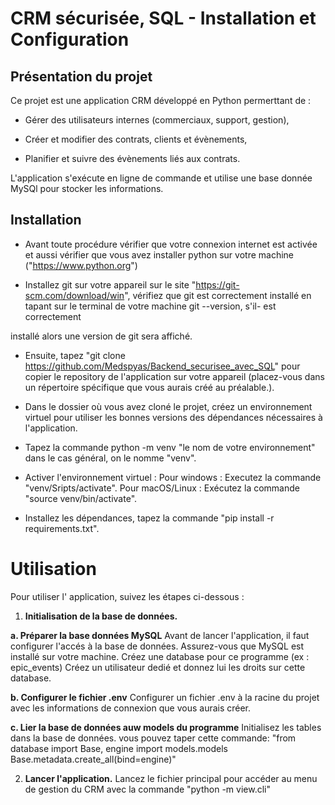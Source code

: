 # CRM sécurisée, SQL - Installation et Configuration 

## Présentation du projet

Ce projet est une application CRM  développé en Python permerttant de :

- Gérer des utilisateurs internes (commerciaux, support, gestion),

- Créer et modifier des contrats, clients et évènements,

- Planifier et suivre des évènements liés aux contrats.

L'application s'exécute en ligne de commande et utilise une base donnée MySQl pour stocker les informations.     

## Installation


- Avant toute procédure vérifier que votre connexion internet est activée et aussi vérifier que vous avez installer python sur votre machine ("https://www.python.org")

- Installez git sur votre appareil sur le site "https://git-scm.com/download/win", vérifiez que git est correctement installé en tapant sur le terminal de votre machine git --version, s'il- est correctement
 
installé alors une version de git sera affiché.

- Ensuite, tapez "git clone https://github.com/Medspyas/Backend_securisee_avec_SQL" pour copier le repository de l'application sur votre appareil (placez-vous dans un répertoire spécifique que vous aurais créé au préalable.).

- Dans le dossier où vous avez cloné le projet, créez un environnement virtuel pour utiliser les bonnes versions des dépendances nécessaires à l'application.

- Tapez la commande python -m venv "le nom de votre environnement" dans le cas général, on le nomme "venv".

- Activer l'environnement virtuel : Pour windows : Executez la commande "venv/Sripts/activate". Pour macOS/Linux : Exécutez la commande "source venv/bin/activate".

- Installez les dépendances, tapez la commande "pip install -r requirements.txt".



# Utilisation

Pour utiliser l' application, suivez les étapes ci-dessous : 


1. **Initialisation de la base de données.**

**a. Préparer la base données MySQL**
Avant de lancer l'application, il faut configurer l'accés à la base de données.
Assurez-vous que MySQL est installé sur votre machine.
Créez une database pour ce programme (ex : epic_events)
Créez un utilisateur dedié et donnez lui les droits sur cette database.

**b. Configurer le fichier .env**
Configurer un fichier .env à la racine du projet avec les informations de connexion que vous aurais créer.

**c. Lier la base de données auw models du programme**
Initialisez les tables dans la base de données.
vous pouvez taper cette commande:
"from database import Base, engine
 import models.models 
 Base.metadata.create_all(bind=engine)"


2. **Lancer l'application.**
Lancez le fichier principal pour accéder au menu de gestion du CRM avec la commande "python -m view.cli"